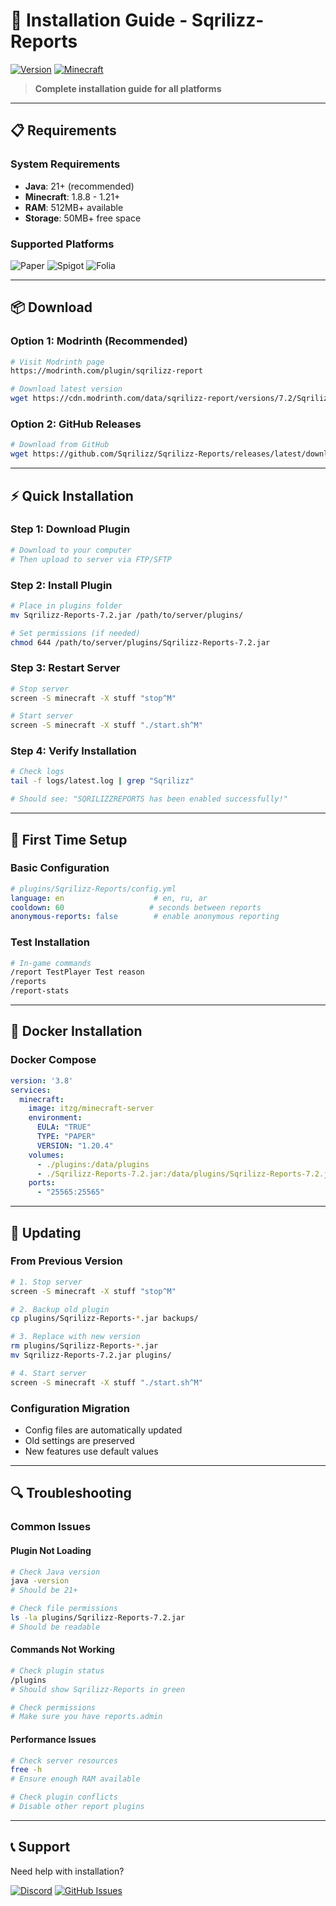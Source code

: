 # 🔧 Installation Guide - Sqrilizz-Reports

[![Version](https://img.shields.io/badge/version-7.2-brightgreen.svg)](https://modrinth.com/plugin/sqrilizz-report)
[![Minecraft](https://img.shields.io/badge/minecraft-1.8--1.21+-blue.svg)](https://www.minecraft.net/)

> **Complete installation guide for all platforms**

---

## 📋 Requirements

### System Requirements
- **Java**: 21+ (recommended)
- **Minecraft**: 1.8.8 - 1.21+
- **RAM**: 512MB+ available
- **Storage**: 50MB+ free space

### Supported Platforms
![Paper](https://img.shields.io/badge/Paper-✅-green.svg)
![Spigot](https://img.shields.io/badge/Spigot-✅-green.svg)
![Folia](https://img.shields.io/badge/Folia-✅-green.svg)

---

## 📦 Download

### Option 1: Modrinth (Recommended)
```bash
# Visit Modrinth page
https://modrinth.com/plugin/sqrilizz-report

# Download latest version
wget https://cdn.modrinth.com/data/sqrilizz-report/versions/7.2/Sqrilizz-Reports-7.2.jar
```

### Option 2: GitHub Releases
```bash
# Download from GitHub
wget https://github.com/Sqrilizz/Sqrilizz-Reports/releases/latest/download/Sqrilizz-Reports-7.2.jar
```

---

## ⚡ Quick Installation

### Step 1: Download Plugin
```bash
# Download to your computer
# Then upload to server via FTP/SFTP
```

### Step 2: Install Plugin
```bash
# Place in plugins folder
mv Sqrilizz-Reports-7.2.jar /path/to/server/plugins/

# Set permissions (if needed)
chmod 644 /path/to/server/plugins/Sqrilizz-Reports-7.2.jar
```

### Step 3: Restart Server
```bash
# Stop server
screen -S minecraft -X stuff "stop^M"

# Start server
screen -S minecraft -X stuff "./start.sh^M"
```

### Step 4: Verify Installation
```bash
# Check logs
tail -f logs/latest.log | grep "Sqrilizz"

# Should see: "SQRILIZZREPORTS has been enabled successfully!"
```

---

## 🔧 First Time Setup

### Basic Configuration
```yaml
# plugins/Sqrilizz-Reports/config.yml
language: en                    # en, ru, ar
cooldown: 60                   # seconds between reports
anonymous-reports: false        # enable anonymous reporting
```

### Test Installation
```bash
# In-game commands
/report TestPlayer Test reason
/reports
/report-stats
```

---

## 🐳 Docker Installation

### Docker Compose
```yaml
version: '3.8'
services:
  minecraft:
    image: itzg/minecraft-server
    environment:
      EULA: "TRUE"
      TYPE: "PAPER"
      VERSION: "1.20.4"
    volumes:
      - ./plugins:/data/plugins
      - ./Sqrilizz-Reports-7.2.jar:/data/plugins/Sqrilizz-Reports-7.2.jar
    ports:
      - "25565:25565"
```

---

## 🔄 Updating

### From Previous Version
```bash
# 1. Stop server
screen -S minecraft -X stuff "stop^M"

# 2. Backup old plugin
cp plugins/Sqrilizz-Reports-*.jar backups/

# 3. Replace with new version
rm plugins/Sqrilizz-Reports-*.jar
mv Sqrilizz-Reports-7.2.jar plugins/

# 4. Start server
screen -S minecraft -X stuff "./start.sh^M"
```

### Configuration Migration
- Config files are automatically updated
- Old settings are preserved
- New features use default values

---

## 🔍 Troubleshooting

### Common Issues

#### Plugin Not Loading
```bash
# Check Java version
java -version
# Should be 21+

# Check file permissions
ls -la plugins/Sqrilizz-Reports-7.2.jar
# Should be readable
```

#### Commands Not Working
```bash
# Check plugin status
/plugins
# Should show Sqrilizz-Reports in green

# Check permissions
# Make sure you have reports.admin
```

#### Performance Issues
```bash
# Check server resources
free -h
# Ensure enough RAM available

# Check plugin conflicts
# Disable other report plugins
```

---

## 📞 Support

Need help with installation?

[![Discord](https://img.shields.io/badge/Discord-Join_Server-7289da.svg?logo=discord&logoColor=white)](https://discord.gg/yourdiscord)
[![GitHub Issues](https://img.shields.io/badge/GitHub-Issues-black.svg?logo=github)](https://github.com/Sqrilizz/Sqrilizz-Reports/issues)
